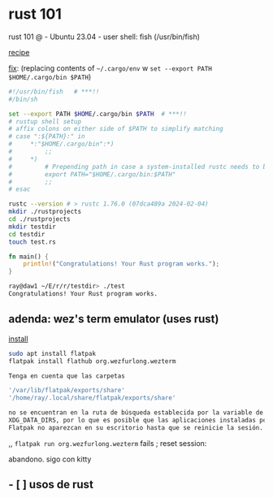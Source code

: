 # rust 101

rust 101 @
    - Ubuntu 23.04
    - user shell: fish (/usr/bin/fish)

[recipe](https://www.digitalocean.com/community/tutorials/install-rust-on-ubuntu-linux)

[fix](https://forum.garudalinux.org/t/getting-rust-related-error-in-fish-konsole/10373):
(replacing contents of `~/.cargo/env` w `set --export PATH $HOME/.cargo/bin $PATH`)

```sh
#!/usr/bin/fish   # ***!!
#/bin/sh

set --export PATH $HOME/.cargo/bin $PATH  # ***!!
# rustup shell setup
# affix colons on either side of $PATH to simplify matching
# case ":${PATH}:" in
#     *:"$HOME/.cargo/bin":*)
#         ;;
#     *)
#         # Prepending path in case a system-installed rustc needs to be overridden
#         export PATH="$HOME/.cargo/bin:$PATH"
#         ;;
# esac
```

```sh
rustc --version # > rustc 1.76.0 (07dca489a 2024-02-04)
mkdir ./rustprojects
cd ./rustprojects
mkdir testdir
cd testdir
touch test.rs
```

```rs
fn main() {
    println!("Congratulations! Your Rust program works.");
}
```

```sh
ray@daw1 ~/E/r/r/testdir> ./test 
Congratulations! Your Rust program works.
```

## adenda: wez's term emulator (uses rust)

[install](https://wezfurlong.org/wezterm/install/linux.html) 

```sh
sudo apt install flatpak
flatpak install flathub org.wezfurlong.wezterm

Tenga en cuenta que las carpetas 

'/var/lib/flatpak/exports/share'
'/home/ray/.local/share/flatpak/exports/share'

no se encuentran en la ruta de búsqueda establecida por la variable de entorno
XDG_DATA_DIRS, por lo que es posible que las aplicaciones instaladas por
Flatpak no aparezcan en su escritorio hasta que se reinicie la sesión.
```

,, `flatpak run org.wezfurlong.wezterm` fails ; reset session: 

abandono. sigo con kitty


## - [ ] usos de rust
